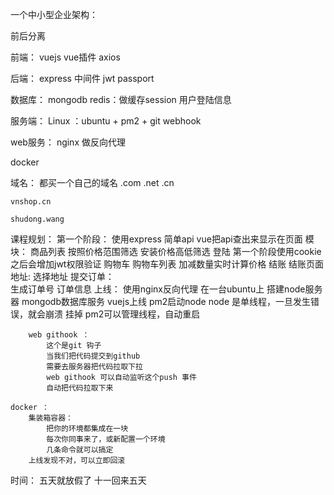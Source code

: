 一个中小型企业架构：

前后分离

前端：
    vuejs 
        vue插件
    axios

后端：
    express
        中间件
        jwt
        passport

数据库：
    mongodb
    redis：做缓存session 用户登陆信息

服务端：
    Linux ：ubuntu + pm2 + git webhook

web服务：
    nginx
        做反向代理

docker


域名：
    都买一个自己的域名
    .com .net .cn

    vnshop.cn

    shudong.wang

课程规划：
第一个阶段：
    使用express 简单api
    vue把api查出来显示在页面
模块：
    商品列表
        按照价格范围筛选
        安装价格高低筛选
    登陆
        第一个阶段使用cookie
        之后会增加jwt权限验证
    购物车
        购物车列表
        加减数量实时计算价格
    结账
        结账页面
    地址:
        选择地址
    提交订单：   
        生成订单号
        订单信息
    上线：
        使用nginx反向代理
        在一台ubuntu上 搭建node服务器 mongodb数据库服务
        vuejs上线
        pm2启动node
        node 是单线程，一旦发生错误，就会崩溃 挂掉
        pm2可以管理线程，自动重启

        web githook ：
            这个是git 钩子
            当我们把代码提交到github 
            需要去服务器把代码拉取下拉
            web githook 可以自动监听这个push 事件
            自动把代码拉取下来
    
    docker ：
        集装箱容器：
            把你的环境都集成在一块
            每次你同事来了，或新配置一个环境
            几条命令就可以搞定
        上线发现不对，可以立即回滚

时间：
    五天就放假了
    十一回来五天

